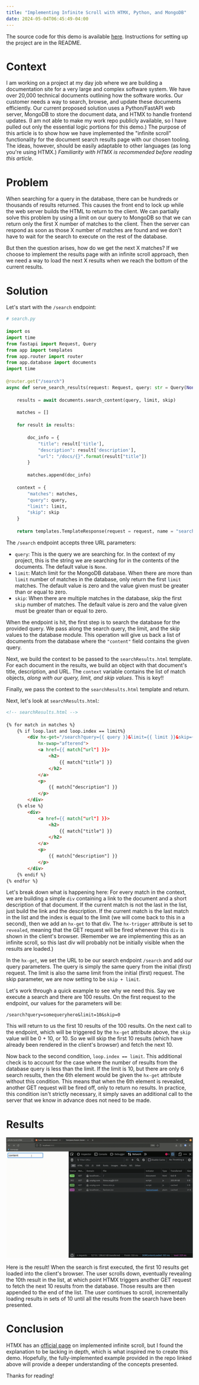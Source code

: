 ```yaml
---
title: "Implementing Infinite Scroll with HTMX, Python, and MongoDB"
date: 2024-05-04T06:45:49-04:00
---
```


The source code for this demo is available [here](https://github.com/noahhefner/website-code/tree/main/infinite-scroll-htmx). Instructions for setting up the project are in the README.

# Context

I am working on a project at my day job where we are building a documentation site for a very large and complex software system. We have over 20,000 technical documents outlining how the software works. Our customer needs a way to search, browse, and update these documents efficiently. Our current proposed solution uses a Python/FastAPI web server, MongoDB to store the document data, and HTMX to handle frontend updates. (I am not able to make my work repo publicly available, so I have pulled out only the essential logic portions for this demo.) The purpose of this article is to show how we have implemented the "infinite scroll" functionality for the document search results page with our chosen tooling. The ideas, however, should be easily adaptable to other languages (as long you're using HTMX.) *Familiarity with HTMX is recommended before reading this article.*

# Problem

When searching for a query in the database, there can be hundreds or thousands of results returned. This causes the front end to lock up while the web server builds the HTML to return to the client. We can partially solve this problem by using a limit on our query to MongoDB so that we can return only the first X number of matches to the client. Then the server can respond as soon as those X number of matches are found and we don't have to wait for the search to execute on the rest of the database.

But then the question arises, how do we get the next X matches? If we choose to implement the results page with an infinite scroll approach, then we need a way to load the next X results when we reach the bottom of the current results.

# Solution

Let's start with the `/search` endpoint:

```python
# search.py

import os
import time
from fastapi import Request, Query
from app import templates
from app.router import router
from app.database import documents
import time

@router.get("/search")
async def serve_search_results(request: Request, query: str = Query(None), limit: int = Query(10, ge=0), skip: int = Query(0, ge=0)):

    results = await documents.search_content(query, limit, skip)

    matches = []

    for result in results:

        doc_info = {
            "title": result['title'],
            "description": result['description'],
            "url": "/docs/{}".format(result["title"])
        }

        matches.append(doc_info)

    context = {
        "matches": matches,
        "query": query,
        "limit": limit,
        "skip": skip
    }

    return templates.TemplateResponse(request = request, name = "searchResults.html", context = context)
```

The `/search` endpoint accepts three URL parameters:

- `query`: This is the query we are searching for. In the context of my project, this is the string we are searching for in the contents of the documents. The default value is `None`.
- `limit`: Match limit for the MongoDB database. When there are more than `limit` number of matches in the database, only return the first `limit` matches. The default value is zero and the value given must be greater than or equal to zero.
- `skip`: When there are multiple matches in the database, skip the first `skip` number of matches. The default value is zero and the value given must be greater than or equal to zero.

When the endpoint is hit, the first step is to search the database for the provided query. We pass along the search query, the limit, and the skip values to the database module. This operation will give us back a list of documents from the database where the `"content"` field contains the given query.

Next, we build the context to be passed to the `searchResults.html` template. For each document in the results, we build an object with that document's title, description, and URL. The `context` variable contains the list of match objects, *along with our query, limit, and skip values*. This is key!!

Finally, we pass the context to the `searchResults.html` template and return.

Next, let's look at `searchResults.html`:

```html
<!-- searchResults.html -->

{% for match in matches %}
    {% if loop.last and loop.index == limit%}
        <div hx-get="/search?query={{ query }}&limit={{ limit }}&skip={{ skip + limit }}" hx-trigger="revealed"
            hx-swap="afterend">
            <a href={{ match["url"] }}>
                <h2>
                    {{ match["title"] }}
                </h2>
            </a>
            <p>
                {{ match["description"] }}
            </p>
        </div>
    {% else %}
        <div>
            <a href={{ match["url"] }}>
                <h2>
                    {{ match["title"] }}
                </h2>
            </a>
            <p>
                {{ match["description"] }}
            </p>
        </div>
    {% endif %}
{% endfor %}
```

Let's break down what is happening here: For every match in the context, we are building a simple `div` containing a link to the document and a short description of that document. If the current match is not the last in the list, just build the link and the description. If the current match is the last match in the list and the index is equal to the limit (we will come back to this in a second), then we add an `hx-get` to that div. The `hx-trigger` attribute is set to `revealed`, meaning that the GET request will be fired whenever this `div` is shown in the client's browser. (Remember we are implementing this as an infinite scroll, so this last div will probably not be initially visible when the results are loaded.)

In the `hx-get`, we set the URL to be our search endpoint `/search` and add our query parameters. The query is simply the same query from the initial (first) request. The limit is also the same limit from the initial (first) request. The skip parameter, we are now setting to be `skip + limit`. 

Let's work through a quick example to see why we need this. Say we execute a search and there are 100 results. On the first request to the endpoint, our values for the parameters will be:

```
/search?query=somequeryhere&limit=10&skip=0
```

This will return to us the first 10 results of the 100 results. On the next call to the endpoint, which will be triggered by the `hx-get` attribute above, the `skip` value will be 0 + 10, or 10. So we will skip the first 10 results (which have already been rendered in the client's browser) and fetch the next 10.

Now back to the second condition, `loop.index == limit`. This additional check is to account for the case where the number of results from the database query is less than the limit. If the limit is 10, but there are only 6 search results, then the 6th element would be given the `hx-get` attribute without this condition. This means that when the 6th element is revealed, another GET request will be fired off, only to return no results. In practice, this condition isn't strictly necessary, it simply saves an additional call to the server that we know in advance does not need to be made.

# Results

![demo](demo.gif)

Here is the result! When the search is first executed, the first 10 results get loaded into the client's browser. The user scrolls down, eventually revealing the 10th result in the list, at which point HTMX triggers another GET request to fetch the next 10 results from the database. Those results are then appended to the end of the list. The user continues to scroll, incrementally loading results in sets of 10 until all the results from the search have been presented.

# Conclusion

HTMX has an [official page](https://htmx.org/examples/infinite-scroll/) on implemented infinite scroll, but I found the explanation to be lacking in depth, which is what inspired me to create this demo. Hopefully, the fully-implemented example provided in the repo linked above will provide a deeper understanding of the concepts presented.

Thanks for reading!
